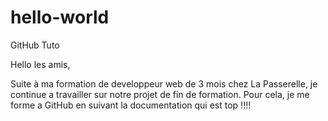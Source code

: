 # hello-world
GitHub Tuto

Hello les amis,

Suite à ma formation de developpeur web de 3 mois chez La Passerelle, je continue a travailler sur notre projet de fin de formation. Pour cela, je me forme a GitHub en suivant la documentation qui est top !!!!
